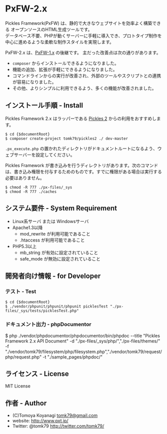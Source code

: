 PxFW-2.x
=========


Pickles Framework(PxFW) は、静的で大きなウェブサイトを効率よく構築できる オープンソースのHTML生成ツールです。<br />
データベース不要、PHPが動くサーバーに手軽に導入でき、プロトタイプ制作を中心に進めるような柔軟な制作スタイルを実現します。

PxFW-2.x は、[PxFW-1.x](https://github.com/tomk79/PxFW-1.x) の後継です。
主だった改善点は次の通りがあります。

- `composer` からインストールできるようになりました。
- 機能の追加、拡張が手軽にできるようになりました。
- コマンドラインからの実行が改善され、外部のツールやスクリプトとの連携が容易になりました。
- その他、よりシンプルに利用できるよう、多くの機能が改善されました。



## インストール手順 - Install


Pickles Framework 2.x はラッパーである [Pickles 2](https://github.com/tomk79/pickles2) からの利用をおすすめします。

```
$ cd {$documentRoot}
$ composer create-project tomk79/pickles2 ./ dev-master
```

`.px_execute.php` の置かれたディレクトリがドキュメントルートになるよう、ウェブサーバーを設定してください。

Pickles Framework が書き込みを行うディレクトリがあります。次のコマンドは、書き込み権限を付与するためのものです。すでに権限がある場合は実行する必要はありません。

```
$ chmod -R 777 ./px-files/_sys
$ chmod -R 777 ./caches
```



## システム要件 - System Requirement

- Linux系サーバ または Windowsサーバ
- Apache1.3以降
  - mod_rewrite が利用可能であること
  - .htaccess が利用可能であること
- PHP5.3以上
  - mb_string が有効に設定されていること
  - safe_mode が無効に設定されていること


## 開発者向け情報 - for Developer

### テスト - Test

```
$ cd {$documentRoot}
$ ./vendor/phpunit/phpunit/phpunit picklesTest "./px-files/_sys/tests/picklesTest.php"
```

### ドキュメント出力 - phpDocumentor

$ php ./vendor/phpdocumentor/phpdocumentor/bin/phpdoc --title "Pickles Framework 2.x API Document" -d "./px-files/_sys/php/","./px-files/themes/" -f "./vendor/tomk79/filesystem/php/filesystem.php","./vendor/tomk79/request/php/request.php" -t "./sample_pages/phpdoc/"




## ライセンス - License

MIT License


## 作者 - Author

- (C)Tomoya Koyanagi <tomk79@gmail.com>
- website: <http://www.pxt.jp/>
- Twitter: @tomk79 <http://twitter.com/tomk79/>


